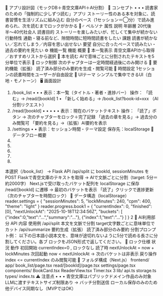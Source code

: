 📘 アプリ設計図（モックDB＋青空文庫API＋AI分割）
🎯 コンセプト
•
•
•
読書家のための「強制的に少しずつ読む」アプリ
ストーリー性のある本を対象に、読書習慣を生活リズムに組み込む
自分のペース（1セッション＝◯分）で読み進められ、次を読むまでロックがかかる
🧍♂️ ペルソナ
属性 説明
年齢層 20代後半〜40代社会人
読書目的 ストーリーを楽しみたいが、忙しくて集中が続かない
行動特性 通勤・寝る前など、隙間時間に短時間読書をしたい
課題 読書が続かない／忘れてしまう／内容を思い出せない
要望 自分に合ったペースで読みたい・過去の要約を見たい
⚙️ 機能一覧
機能 概要
🔹 本一覧表示 青空文庫APIから取得／おすすめリストから選択
🔹 本を読む AIで意味ごとに分割されたテキストを5分単位で表示
🔹 ロック制御 次のチャプターは一定時間経過後にのみ開ける
🔹 要約機能（拡張） 読了済み部分のみ要約を生成・閲覧可能
🔹 時間設定 1セッションの読書時間をユーザーが自由設定
🔹 UIテーマ シンプルで集中できるUI（白地・モノトーン）
🖥️ 画面設計
1. /book_list
•
•
•
表示：本一覧（タイトル・著者・進捗バー）
操作：
「読む」→ /read/[bookId]
1
•
「新しく始める」→ /book_list?book-id=xxx （AI分割リクエスト）
2. /read/[bookId]
•
•
•
•
•
表示：現在のバケットテキスト
操作：
「読了」ボタン → 次のチャプターをロック＋完了記録
「過去の章を見る」→ 過去分のみ閲覧可
「要約を見る」→（拡張）AI要約を表示
3. /settings
•
•
表示：セッション時間・テーマ設定
保存先：localStorage
🔄 データフロー概要
1.
2.
3.
4.
5.
本選択（/book_list） → Flask API /api/split に bookId, sessionMinutes をPOST
Flaskで青空文庫のテキストを取得 → AIで文脈ごとに分割（target: 5分＝約2000字）
Next.jsで受け取ったバケット配列を localStorage に保存
/read/[bookId] に遷移 → 最初のバケットを表示
「読了」クリックで進捗更新（次のチャプターを時間ロック）
🧩 データ構造（localStorage）
reader.settings = {
"sessionMinutes": 5,
"lockMinutes": 240,
"cpm": 400,
"theme": "light"
}
reader.progress.book1 = {
"currentIndex": 0,
"finished": [0],
"nextUnlockAt": "2025-10-18T12:34:56Z",
"buckets": [
{"index":0,"text":"...","summary":"..."},
{"index":1,"text":"..."}
]
}
2
🧠 AI利用部分
API 内容 使用例
/api/split 本文を文脈で分割 target文字数ごとに意味単位でカット
/api/summarize 要約生成（拡張） 読了済み部分のみ要約
分割プロンプト例：
以下の日本語小説本文を、意味が途切れないように5分で読める長さに分割してください。各ブ
ロックをJSON形式で返してください。
🔐 ロック仕様
状況 動作
初回開始 currentIndex=0 , ロックなし
読了時 nextUnlockAt = now + lockMinutes
次回起動 now < nextUnlockAt → 次のバケットは非表示
戻り操作 index <= currentIndex のみ閲覧可能
🧱 フォルダ構成（Next.js）
frontend/
app/
book_list/page.tsx
read/[bookId]/page.tsx
settings/page.tsx
components/
BookCard.tsx
ReaderView.tsx
Timer.tsx
3
lib/
api.ts
storage.ts
types/
index.ts
⚠️ 注意点
•
•
•
青空文庫はパブリックドメイン作品のみ対象
LLMに渡すテキストサイズ制限あり → バッチ分割送信
ローカル保存のみのため他デバイス同期なし（MVPではOK）